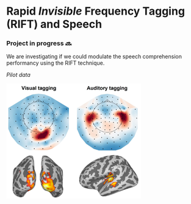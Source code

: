# Rapid *Invisible* Frequency Tagging (RIFT) and Speech
### Project in progress :soon:
We are investigating if we could modulate the speech comprehension performancy using the RIFT technique. <br>

*Pilot data*

<img src="images/av_tagging.jpg" alt="pilot result" width="70%">

